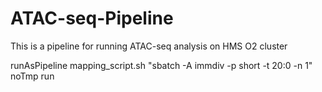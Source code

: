 # ATAC-seq-Pipeline
This is a pipeline for running ATAC-seq analysis on HMS O2 cluster


runAsPipeline mapping_script.sh "sbatch -A immdiv -p short -t 20:0 -n 1" noTmp run
